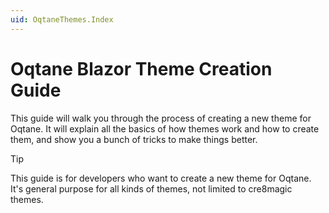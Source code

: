 ```yaml
---
uid: OqtaneThemes.Index
---
```


# Oqtane Blazor Theme Creation Guide

This guide will walk you through the process of creating a new theme for Oqtane.
It will explain all the basics of how themes work and how to create them,
and show you a bunch of tricks to make things better.

> [!TIP]
> This guide is for developers who want to create a new theme for Oqtane.
> It's general purpose for all kinds of themes, not limited to cre8magic themes.

